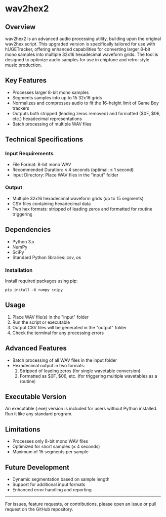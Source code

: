 # wav2hex2

## Overview
wav2hex2 is an advanced audio processing utility, building upon the original wav2hex script. This upgraded version is specifically tailored for use with hUGETracker, offering enhanced capabilities for converting larger 8-bit mono samples into multiple 32x16 hexadecimal waveform grids. The tool is designed to optimize audio samples for use in chiptune and retro-style music production.

## Key Features
- Processes larger 8-bit mono samples
- Segments samples into up to 15 32x16 grids
- Normalizes and compresses audio to fit the 16-height limit of Game Boy trackers
- Outputs both stripped (leading zeros removed) and formatted ($0F, $06, etc.) hexadecimal representations
- Batch processing of multiple WAV files

## Technical Specifications

### Input Requirements
- File Format: 8-bit mono WAV
- Recommended Duration: ≤ 4 seconds (optimal: ≤ 1 second)
- Input Directory: Place WAV files in the "input" folder

### Output
- Multiple 32x16 hexadecimal waveform grids (up to 15 segments)
- CSV files containing hexadecimal data
- Two hex formats: stripped of leading zeros and formatted for routine triggering

## Dependencies
- Python 3.x
- NumPy
- SciPy
- Standard Python libraries: csv, os

### Installation
Install required packages using pip:
```
pip install -U numpy scipy
```

## Usage
1. Place WAV file(s) in the "input" folder
2. Run the script or executable
3. Output CSV files will be generated in the "output" folder
4. Check the terminal for any processing errors

## Advanced Features
- Batch processing of all WAV files in the input folder
- Hexadecimal output in two formats:
  1. Stripped of leading zeros (for single wavetable conversion)
  2. Formatted as $0F, $06, etc. (for triggering multiple wavetables as a routine)

## Executable Version
An executable (.exe) version is included for users without Python installed. Run it like any standard program.

## Limitations
- Processes only 8-bit mono WAV files
- Optimized for short samples (≤ 4 seconds)
- Maximum of 15 segments per sample

## Future Development
- Dynamic segmentation based on sample length
- Support for additional input formats
- Enhanced error handling and reporting

---

For issues, feature requests, or contributions, please open an issue or pull request on the GitHub repository.
